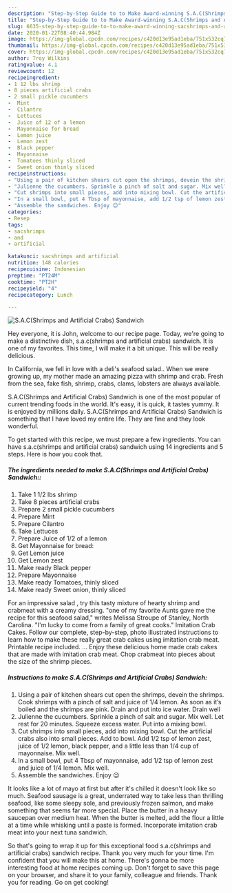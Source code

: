 ```yaml
---
description: "Step-by-Step Guide to to Make Award-winning S.A.C(Shrimps and Artificial Crabs) Sandwich"
title: "Step-by-Step Guide to to Make Award-winning S.A.C(Shrimps and Artificial Crabs) Sandwich"
slug: 6635-step-by-step-guide-to-to-make-award-winning-sacshrimps-and-artificial-crabs-sandwich
date: 2020-01-22T08:40:44.984Z
image: https://img-global.cpcdn.com/recipes/c420d13e95ad1eba/751x532cq70/sacshrimps-and-artificial-crabs-sandwich-recipe-main-photo.jpg
thumbnail: https://img-global.cpcdn.com/recipes/c420d13e95ad1eba/751x532cq70/sacshrimps-and-artificial-crabs-sandwich-recipe-main-photo.jpg
cover: https://img-global.cpcdn.com/recipes/c420d13e95ad1eba/751x532cq70/sacshrimps-and-artificial-crabs-sandwich-recipe-main-photo.jpg
author: Troy Wilkins
ratingvalue: 4.1
reviewcount: 12
recipeingredient:
- 1 12 lbs shrimp
- 8 pieces artificial crabs
- 2 small pickle cucumbers
-  Mint
-  Cilantro
-  Lettuces
-  Juice of 12 of a lemon
-  Mayonnaise for bread
-  Lemon juice
-  Lemon zest
-  Black pepper
-  Mayonnaise
-  Tomatoes thinly sliced
-  Sweet onion thinly sliced
recipeinstructions:
- "Using a pair of kitchen shears cut open the shrimps, devein the shrimps. Cook shrimps with a pinch of salt and juice of 1/4 lemon. As soon as it’s boiled and the shrimps are pink. Drain and put into ice water. Drain well"
- "Julienne the cucumbers. Sprinkle a pinch of salt and sugar. Mix well. Let rest for 20 minutes. Squeeze excess water. Put into a mixing bowl."
- "Cut shrimps into small pieces, add into mixing bowl. Cut the artificial crabs also into small pieces. Add to bowl. Add 1/2 tsp of lemon zest, juice of 1/2 lemon, black pepper, and a little less than 1/4 cup of mayonnaise. Mix well."
- "In a small bowl, put 4 Tbsp of mayonnaise, add 1/2 tsp of lemon zest and juice of 1/4 lemon. Mix well."
- "Assemble the sandwiches. Enjoy 😉"
categories:
- Resep
tags:
- sacshrimps
- and
- artificial

katakunci: sacshrimps and artificial
nutrition: 148 calories
recipecuisine: Indonesian
preptime: "PT24M"
cooktime: "PT2H"
recipeyield: "4"
recipecategory: Lunch

---
```



![S.A.C(Shrimps and Artificial Crabs) Sandwich](https://img-global.cpcdn.com/recipes/c420d13e95ad1eba/751x532cq70/sacshrimps-and-artificial-crabs-sandwich-recipe-main-photo.jpg)

Hey everyone, it is John, welcome to our recipe page. Today, we're going to make a distinctive dish, s.a.c(shrimps and artificial crabs) sandwich. It is one of my favorites. This time, I will make it a bit unique. This will be really delicious.

In California, we fell in love with a deli&#39;s seafood salad.. When we were growing up, my mother made an amazing pizza with shrimp and crab. Fresh from the sea, fake fish, shrimp, crabs, clams, lobsters are always available.

S.A.C(Shrimps and Artificial Crabs) Sandwich is one of the most popular of current trending foods in the world. It's easy, it is quick, it tastes yummy. It is enjoyed by millions daily. S.A.C(Shrimps and Artificial Crabs) Sandwich is something that I have loved my entire life. They are fine and they look wonderful.


To get started with this recipe, we must prepare a few ingredients. You can have s.a.c(shrimps and artificial crabs) sandwich using 14 ingredients and 5 steps. Here is how you cook that.

##### The ingredients needed to make S.A.C(Shrimps and Artificial Crabs) Sandwich::

1. Take 1 1/2 lbs shrimp
1. Take 8 pieces artificial crabs
1. Prepare 2 small pickle cucumbers
1. Prepare  Mint
1. Prepare  Cilantro
1. Take  Lettuces
1. Prepare  Juice of 1/2 of a lemon
1. Get  Mayonnaise for bread:
1. Get  Lemon juice
1. Get  Lemon zest
1. Make ready  Black pepper
1. Prepare  Mayonnaise
1. Make ready  Tomatoes, thinly sliced
1. Make ready  Sweet onion, thinly sliced


For an impressive salad , try this tasty mixture of hearty shrimp and crabmeat with a creamy dressing. &#34;one of my favorite Aunts gave me the recipe for this seafood salad,&#34; writes Melissa Stroupe of Stanley, North Carolina. &#34;I&#39;m lucky to come from a family of great cooks.&#34; Imitation Crab Cakes. Follow our complete, step-by-step, photo illustrated instructions to learn how to make these really great crab cakes using imitation crab meat. Printable recipe included. … Enjoy these delicious home made crab cakes that are made with imitation crab meat. Chop crabmeat into pieces about the size of the shrimp pieces. 

##### Instructions to make S.A.C(Shrimps and Artificial Crabs) Sandwich:

1. Using a pair of kitchen shears cut open the shrimps, devein the shrimps. Cook shrimps with a pinch of salt and juice of 1/4 lemon. As soon as it’s boiled and the shrimps are pink. Drain and put into ice water. Drain well
1. Julienne the cucumbers. Sprinkle a pinch of salt and sugar. Mix well. Let rest for 20 minutes. Squeeze excess water. Put into a mixing bowl.
1. Cut shrimps into small pieces, add into mixing bowl. Cut the artificial crabs also into small pieces. Add to bowl. Add 1/2 tsp of lemon zest, juice of 1/2 lemon, black pepper, and a little less than 1/4 cup of mayonnaise. Mix well.
1. In a small bowl, put 4 Tbsp of mayonnaise, add 1/2 tsp of lemon zest and juice of 1/4 lemon. Mix well.
1. Assemble the sandwiches. Enjoy 😉


It looks like a lot of mayo at first but after it&#39;s chilled it doesn&#39;t look like so much. Seafood sausage is a great, underrated way to take less than thrilling seafood, like some sleepy sole, and previously frozen salmon, and make something that seems far more special. Place the butter in a heavy saucepan over medium heat. When the butter is melted, add the flour a little at a time while whisking until a paste is formed. Incorporate imitation crab meat into your next tuna sandwich. 

So that's going to wrap it up for this exceptional food s.a.c(shrimps and artificial crabs) sandwich recipe. Thank you very much for your time. I'm confident that you will make this at home. There's gonna be more interesting food at home recipes coming up. Don't forget to save this page on your browser, and share it to your family, colleague and friends. Thank you for reading. Go on get cooking!
